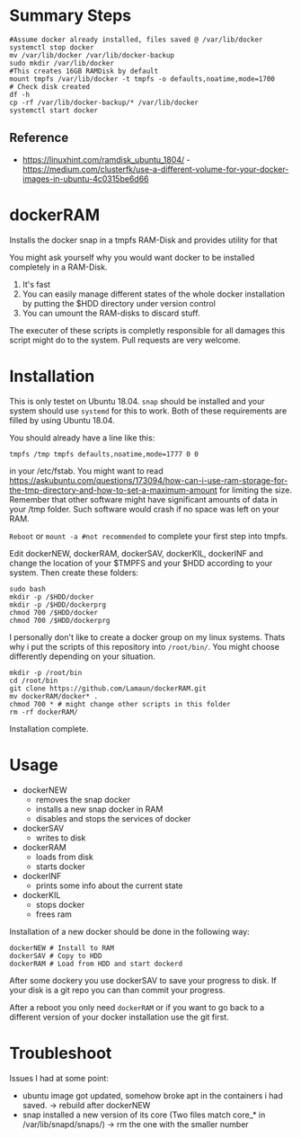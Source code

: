 # Summary Steps
```
#Assume docker already installed, files saved @ /var/lib/docker
systemctl stop docker
mv /var/lib/docker /var/lib/docker-backup
sudo mkdir /var/lib/docker
#This creates 16GB RAMDisk by default
mount tmpfs /var/lib/docker -t tmpfs -o defaults,noatime,mode=1700
# Check disk created
df -h
cp -rf /var/lib/docker-backup/* /var/lib/docker
systemctl start docker
```
## Reference
- https://linuxhint.com/ramdisk_ubuntu_1804/
-https://medium.com/clusterfk/use-a-different-volume-for-your-docker-images-in-ubuntu-4c0315be6d66
# dockerRAM
Installs the docker snap in a tmpfs RAM-Disk and provides utility for that

You might ask yourself why you would want docker to be installed completely in a RAM-Disk.

1. It's fast
2. You can easily manage different states of the whole docker installation by putting the $HDD directory under version control
3. You can umount the RAM-disks to discard stuff.

The executer of these scripts is completly responsible for all damages this script might do to the system.
Pull requests are very welcome.

# Installation

This is only testet on Ubuntu 18.04. ```snap``` should be installed and your system should use ```systemd``` for this to work.
Both of these requirements are filled by using Ubuntu 18.04.

You should already have a line like this:
```
tmpfs /tmp tmpfs defaults,noatime,mode=1777 0 0
```
in your /etc/fstab. You might want to read https://askubuntu.com/questions/173094/how-can-i-use-ram-storage-for-the-tmp-directory-and-how-to-set-a-maximum-amount for limiting the size. Remember that other software might have significant amounts of data in your /tmp folder. Such software would crash if no space was left on your RAM.

```Reboot``` or ```mount -a #not recommended``` to complete your first step into tmpfs.

Edit dockerNEW, dockerRAM, dockerSAV, dockerKIL, dockerINF and change the location of your $TMPFS and your $HDD according to your system.
Then create these folders:
```
sudo bash
mkdir -p /$HDD/docker
mkdir -p /$HDD/dockerprg
chmod 700 /$HDD/docker
chmod 700 /$HDD/dockerprg
```
I personally don't like to create a docker group on my linux systems. Thats why i put the scripts of this repository into
```/root/bin/```. You might choose differently depending on your situation.
```
mkdir -p /root/bin
cd /root/bin
git clone https://github.com/Lamaun/dockerRAM.git
mv dockerRAM/docker* .
chmod 700 * # might change other scripts in this folder
rm -rf dockerRAM/
```
Installation complete.

# Usage
- dockerNEW
  - removes the snap docker
  - installs a new snap docker in RAM
  - disables and stops the services of docker
- dockerSAV
  - writes to disk
- dockerRAM
  - loads from disk
  - starts docker
- dockerINF
  - prints some info about the current state
- dockerKIL
  - stops docker
  - frees ram
  
Installation of a new docker should be done in the following way:
```
dockerNEW # Install to RAM
dockerSAV # Copy to HDD
dockerRAM # Load from HDD and start dockerd
```
After some dockery you use dockerSAV to save your progress to disk.
If your disk is a git repo you can than commit your progress.

After a reboot you only need ```dockerRAM``` or if you want to go back to a different version of your docker installation
use the git first.

# Troubleshoot
Issues I had at some point:
- ubuntu image got updated, somehow broke apt in the containers i had saved. -> rebuild after dockerNEW
- snap installed a new version of its core (Two files match core_* in /var/lib/snapd/snaps/) -> rm the one with the smaller number
